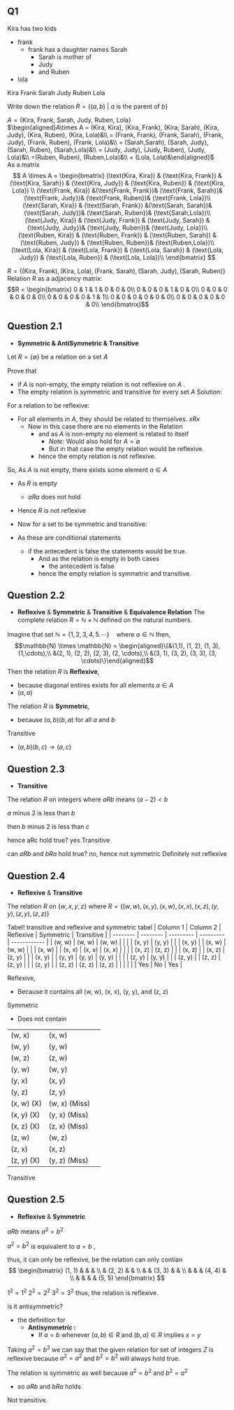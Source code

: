 ## **Q1**
Kira has two kids
- frank
	- frank has a daughter names Sarah
		- Sarah is mother of 
		- Judy 
		- and Ruben
- lola

Kira
	Frank 
		Sarah
			Judy 
			Ruben
	Lola

Write down the relation $R=\{(a, b) \ | \ a \text{ is the parent of } b \}$ 

$A = \{\text{Kira, Frank, Sarah, Judy, Ruben, Lola}\}$  
$\begin{aligned}A\times A = (Kira, Kira), (Kira, Frank), (Kira, Sarah), (Kira, Judy), (Kira, Ruben), (Kira, Lola)&\\ = (Frank, Frank), (Frank, Sarah), (Frank, Judy), (Frank, Ruben), (Frank, Lola)&\\ = (Sarah,Sarah), (Sarah, Judy), (Sarah, Ruben), (Sarah,Lola)&\\ = (Judy, Judy), (Judy, Ruben), (Judy, Lola)&\\ =(Ruben, Ruben), (Ruben,Lola)&\\ = (Lola, Lola)&\end{aligned}$  
As a matrix 
$$
A \times A =
\begin{bmatrix}
(\text{Kira, Kira}) & (\text{Kira, Frank}) & (\text{Kira, Sarah}) & (\text{Kira, Judy}) & (\text{Kira, Ruben}) & (\text{Kira, Lola}) \\
(\text{Frank, Kira}) &(\text{Frank, Frank})& (\text{Frank, Sarah})& (\text{Frank, Judy})& (\text{Frank, Ruben})& (\text{Frank, Lola})\\
(\text{Sarah, Kira}) & (\text{Sarah, Frank}) &(\text{Sarah, Sarah})& (\text{Sarah, Judy})& (\text{Sarah, Ruben})& (\text{Sarah,Lola})\\
(\text{Judy, Kira}) & (\text{Judy, Frank}) & (\text{Judy, Sarah}) & (\text{Judy, Judy})& (\text{Judy, Ruben})& (\text{Judy, Lola})\\
(\text{Ruben, Kira}) & (\text{Ruben, Frank}) & (\text{Ruben, Sarah}) & (\text{Ruben, Judy}) & (\text{Ruben, Ruben})& (\text{Ruben,Lola})\\
(\text{Lola, Kira}) & (\text{Lola, Frank}) & (\text{Lola, Sarah}) & (\text{Lola, Judy}) & (\text{Lola, Ruben}) & (\text{Lola, Lola})\\
\end{bmatrix}
$$

$R = \{(\text{Kira, Frank}), (\text{Kira, Lola}), (\text{Frank, Sarah}), (\text{Sarah, Judy}), (\text{Sarah, Ruben})\}$  
Relation $R$ as a adjacency matrix:
$$R =
\begin{bmatrix}
0 & 1 & 1 & 0 & 0 & 0\\
0 & 0 & 0 & 1 & 0 & 0\\
0 & 0 & 0 & 0 & 0 & 0\\
0 & 0 & 0 & 0 & 1 & 1\\
0 & 0 & 0 & 0 & 0 & 0\\
0 & 0 & 0 & 0 & 0 & 0\\
\end{bmatrix}$$

## **Question 2.1** 

- **Symmetric & AntiSymmetric & Transitive**

Let $R = \{\emptyset\}$ be a relation on a set 𝐴

Prove that
- if $A$ is non-empty, the empty relation is not reflexive on $A$ . 
- The empty relation is symmetric and transitive for every set $A$
Solution:

For a relation to be reflexive: 
- For all elements in $A$, they should be related to themselves.  $xRx$
	- Now in this case there are no elements in the Relation 
		- and as $A$ is non-empty no element is related to itself 
			- *Note:* Would also hold for $A = \emptyset$ 
			- But in that case the empty relation would be reflexive.
		- hence the empty relation is not reflexive.

So, As $A$ is not empty, there exists some element $a\in A$ 
- As $R$ is empty 
	- $aRa$ does not hold
- Hence $R$ is not reflexive
    
- Now for a set to be symmetric and transitive: 
- As these are conditional statements
	- if the antecedent is false the statements would be true. 
		- And as the relation is empty in both cases 
			- the antecedent is false 
		- hence the empty relation is symmetric and transitive.

## **Question 2.2**

- **Reflexive** & **Symmetric** & **Transitive** & **Equivalence Relation**
The complete relation $R = \mathbb{N}\times\mathbb{N}$ 
defined on the natural numbers. 

Imagine that set $\mathbb{N} = \{1, 2, 3, 4, 5. \cdots\} \quad \text{where } a\in\mathbb{N}$ 
then, $$\mathbb{N} \times \mathbb{N} = \begin{aligned}\{&(1,1), (1, 2), (1, 3), (1,\cdots),\\ &(2, 1), (2, 2), (2, 3), (2, \cdots),\\ &(3, 1), (3, 2), (3, 3), (3, \cdots)\}\end{aligned}$$ 
Then the relation $R$ is **Reflexive**, 
- because diagonal entires exists for all elements $a\in A$ 
- $(a, a)$

The relation $R$ is **Symmetric**, 
- because $(a, b) (b,a)$ for all $a$ and $b$

Transitive 
- $(a, b)(b, c)\rightarrow (a, c)$ 

## **Question 2.3**

- **Transitive**

The relation $R$ on integers where $aRb$ means $(a-2)<b$ 

$a$ minus $2$ is less than $b$ 

then $b$ minus $2$ is less than $c$


hence aRc hold true?  yes Transitive


can $aRb$ and $bRa$ hold true? no, hence not symmetric
Definitely not reflexive






## **Question 2.4**

- **Reflexive** & **Transitive**

The relation $R$ on $\{w, x, y, z\}$ where $R = \{(w, w), (x, y), (x, w), (x, x), (x, z), (y, y), (z, y), (z, z)\}$ 

Tabel! transitive and reflexive and symmetric tabel
| Column 1 | Column 2 | Reflexive | Symmetric | Transitive   |
| -------- | -------- | --------- | --------- | ------------ |
| (w, w)   | (w, w)   | (w, w)    |           |              |
| (x, y)   | (y, y)   |           |           | (x, y)       |
| (x, w)   | (w, w)   |           |           | (x, w)       |
| (x, x)   | (x, x)   | (x, x)    |           |              |
| (x, z)   | (z, z)   |           |           | (x, z)       |
| (x, z)   | (z, y)   |           |           | (x, y) |
| (y, y)   | (y, y)   | (y, y)    |           |              |
| (z, y)   | (y, y)   |           |           | (z, y)       |
| (z, z)   | (z, y)   |           |           | (z, y)       |
| (z, z)   | (z, z)   | (z, z)    |           |              |
|          |          | Yes       | No        | Yes             |

Reflexive, 
- Because it contains all (w, w),  (x, x), (y, y), and (z, z)

Symmetric
- Does not contain 

|            |               |     |
| ---------- | ------------- | --- |
| (w, x)     | (x, w)        |     |
| (w, y)     | (y, w)        |     |
| (w, z)     | (z, w)        |     |
| (y, w)     | (w, y)        |     |
| (y, x)     | (x, y)        |     |
| (y, z)     | (z, y)        |     |
| (x, w) (X) | (w, x) (Miss) |     |
| (x, y) (X) | (y, x) (Miss)  |     |
| (x, z) (X) | (z, x) (Miss) |     |
| (z, w)     | (w, z)        |     |
| (z, x)     | (x, z)        |     |
| (z, y) (X) | (y, z) (Miss) |     |

Transitive


## **Question 2.5**

- **Reflexive** & **Symmetric**

$aRb$ means $a^2 = b^2$

$a^2 = b^2$ is equivalent to $a = b$ , 

thus, it can only be reflexive, be the relation can only contian
$$
\begin{bmatrix}
(1, 1) & & & \\
& (2, 2) &  & \\
& & (3, 3) & & \\
& & & (4, 4) & \\
& & & & (5, 5)
\end{bmatrix}
$$

$1^2 = 1^2$
$2^2 = 2^2$
$3^2 = 3^2$ 
thus, the relation  is reflexive. 

is it antisymmetric?
- the definition for 
	- **Antisymmetric :**
		- If $a = b$ whenever $(a,b)\in R$ and $(b, a)\in R$  implies $x = y$

Taking $a^2 = b^2$ we can say that the given relation for set of integers $Z$ is reflexive because $a^2 = a^2$ and $b^2 = b^2$ will always hold true.

The relation is symmetric as well because $a^2 = b^2$ and $b^2 = a^2$
- so $aRb$ and $bRa$ holds 

Not transitive. 



